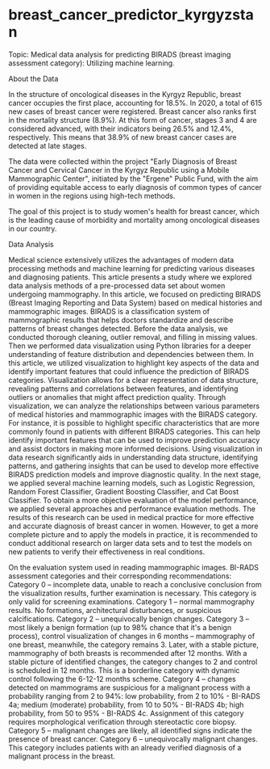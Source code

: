 # breast_cancer_predictor_kyrgyzstan
Topic: Medical data analysis for predicting BIRADS (breast imaging assessment category): Utilizing machine learning.

About the Data

In the structure of oncological diseases in the Kyrgyz Republic, breast cancer occupies the first place, accounting for 18.5%. In 2020, a total of 615 new cases of breast cancer were registered. Breast cancer also ranks first in the mortality structure (8.9%). At this form of cancer, stages 3 and 4 are considered advanced, with their indicators being 26.5% and 12.4%, respectively. This means that 38.9% of new breast cancer cases are detected at late stages.

The data were collected within the project "Early Diagnosis of Breast Cancer and Cervical Cancer in the Kyrgyz Republic using a Mobile Mammographic Center", initiated by the "Ergene" Public Fund, with the aim of providing equitable access to early diagnosis of common types of cancer in women in the regions using high-tech methods.

The goal of this project is to study women's health for breast cancer, which is the leading cause of morbidity and mortality among oncological diseases in our country.

Data Analysis

Medical science extensively utilizes the advantages of modern data processing methods and machine learning for predicting various diseases and diagnosing patients. This article presents a study where we explored data analysis methods of a pre-processed data set about women undergoing mammography. In this article, we focused on predicting BIRADS (Breast Imaging Reporting and Data System) based on medical histories and mammographic images. BIRADS is a classification system of mammographic results that helps doctors standardize and describe patterns of breast changes detected.
Before the data analysis, we conducted thorough cleaning, outlier removal, and filling in missing values. Then we performed data visualization using Python libraries for a deeper understanding of feature distribution and dependencies between them.
In this article, we utilized visualization to highlight key aspects of the data and identify important features that could influence the prediction of BIRADS categories. Visualization allows for a clear representation of data structure, revealing patterns and correlations between features, and identifying outliers or anomalies that might affect prediction quality.
Through visualization, we can analyze the relationships between various parameters of medical histories and mammographic images with the BIRADS category. For instance, it is possible to highlight specific characteristics that are more commonly found in patients with different BIRADS categories. This can help identify important features that can be used to improve prediction accuracy and assist doctors in making more informed decisions.
Using visualization in data research significantly aids in understanding data structure, identifying patterns, and gathering insights that can be used to develop more effective BIRADS prediction models and improve diagnostic quality.
In the next stage, we applied several machine learning models, such as Logistic Regression, Random Forest Classifier, Gradient Boosting Classifier, and Cat Boost Classifier. To obtain a more objective evaluation of the model performance, we applied several approaches and performance evaluation methods.
The results of this research can be used in medical practice for more effective and accurate diagnosis of breast cancer in women. However, to get a more complete picture and to apply the models in practice, it is recommended to conduct additional research on larger data sets and to test the models on new patients to verify their effectiveness in real conditions.

On the evaluation system used in reading mammographic images.
BI-RADS assessment categories and their corresponding recommendations:
Category 0 – incomplete data, unable to reach a conclusive conclusion from the visualization results, further examination is necessary. This category is only valid for screening examinations.
Category 1 – normal mammography results. No formations, architectural disturbances, or suspicious calcifications.
Category 2 – unequivocally benign changes.
Category 3 – most likely a benign formation (up to 98% chance that it's a benign process), control visualization of changes in 6 months – mammography of one breast, meanwhile, the category remains 3. Later, with a stable picture, mammography of both breasts is recommended after 12 months. With a stable picture of identified changes, the category changes to 2 and control is scheduled in 12 months. This is a borderline category with dynamic control following the 6-12-12 months scheme.
Category 4 – changes detected on mammograms are suspicious for a malignant process with a probability ranging from 2 to 94%:
low probability, from 2 to 10% - BI-RADS 4a;
medium (moderate) probability, from 10 to 50% - BI-RADS 4b;
high probability, from 50 to 95% - BI-RADS 4c.
Assignment of this category requires morphological verification through stereotactic core biopsy.
Category 5 – malignant changes are likely, all identified signs indicate the presence of breast cancer.
Category 6 – unequivocally malignant changes. This category includes patients with an already verified diagnosis of a malignant process in the breast.














